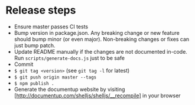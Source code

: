 # Release steps

* Ensure master passes CI tests
* Bump version in package.json. Any breaking change or new feature should bump
  minor (or even major). Non-breaking changes or fixes can just bump patch.
* Update README manually if the changes are not documented in-code. Run
  `scripts/generate-docs.js` just to be safe
* Commit
* `$ git tag <version>` (see `git tag -l` for latest)
* `$ git push origin master --tags`
* `$ npm publish .`
* Generate the documentup website by visiting
  [http://documentup.com/shelljs/shelljs/__recompile] in your browser
